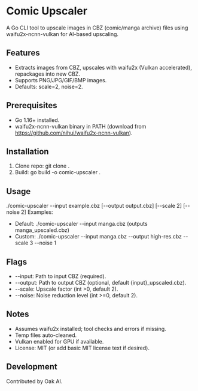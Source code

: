 # Comic Upscaler

A Go CLI tool to upscale images in CBZ (comic/manga archive) files using waifu2x-ncnn-vulkan for AI-based upscaling.

## Features

- Extracts images from CBZ, upscales with waifu2x (Vulkan accelerated), repackages into new CBZ.
- Supports PNG/JPG/GIF/BMP images.
- Defaults: scale=2, noise=2.

## Prerequisites

- Go 1.16+ installed.
- waifu2x-ncnn-vulkan binary in PATH (download from https://github.com/nihui/waifu2x-ncnn-vulkan).

## Installation

1. Clone repo: git clone <repo> .
2. Build: go build -o comic-upscaler .

## Usage

./comic-upscaler --input example.cbz [--output output.cbz] [--scale 2] [--noise 2]
Examples:
- Default: ./comic-upscaler --input manga.cbz (outputs manga_upscaled.cbz)
- Custom: ./comic-upscaler --input manga.cbz --output high-res.cbz --scale 3 --noise 1

## Flags

- --input: Path to input CBZ (required).
- --output: Path to output CBZ (optional, default {input}_upscaled.cbz).
- --scale: Upscale factor (int >0, default 2).
- --noise: Noise reduction level (int >=0, default 2).

## Notes

- Assumes waifu2x installed; tool checks and errors if missing.
- Temp files auto-cleaned.
- Vulkan enabled for GPU if available.
- License: MIT (or add basic MIT license text if desired).

## Development

Contributed by Oak AI.